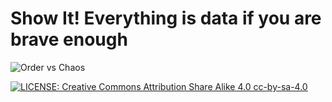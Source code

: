 # Show It! Everything is data if you are brave enough


![Order vs Chaos](/showit/img/Order_vs_Chaos.jpg "Order vs Chaos")


[![LICENSE: Creative Commons Attribution Share Alike 4.0	 cc-by-sa-4.0](/showit/img/by-sa-small.png 'CC BY-SA 4.0')](https://creativecommons.org/licenses/by-sa/4.0/)

